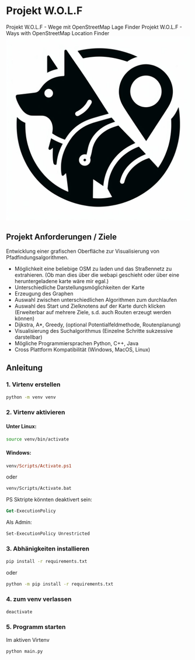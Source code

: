 # Projekt W.O.L.F
Projekt W.O.L.F - Wege mit OpenStreetMap Lage Finder
Projekt W.O.L.F - Ways with OpenStreetMap Location Finder
![wolf](gfx/wolf_logo.jpeg)

## Projekt Anforderungen / Ziele
Entwicklung einer grafischen Oberfläche zur Visualisierung von Pfadfindungsalgorithmen.

- Möglichkeit eine beliebige OSM zu laden und das Straßennetz zu extrahieren. (Ob man dies über die webapi geschieht oder über eine heruntergeladene karte wäre mir egal.)
- Unterschiedliche Darstellungsmöglichkeiten der Karte
- Erzeugung des Graphen
- Auswahl zwischen unterschiedlichen Algorithmen zum durchlaufen
- Auswahl des Start und Zielknotens auf der Karte durch klicken (Erweiterbar auf mehrere Ziele, s.d. auch Routen erzeugt werden können)
- Dijkstra, A*, Greedy, (optional Potentialfeldmethode, Routenplanung) 
- Visualisierung des Suchalgorithmus (Einzelne Schritte sukzessive darstellbar)
- Mögliche Programmiersprachen Python, C++, Java
- Cross Plattform Kompatibilität (Windows, MacOS, Linux)

## Anleitung
### 1. Virtenv erstellen
``` bash
python -m venv venv
```
### 2. Virtenv aktivieren

#### Unter Linux:
``` bash
source venv/bin/activate
```

#### Windows:
``` ps
venv/Scripts/Activate.ps1
```
oder
``` bat
venv/Scripts/Activate.bat
```
PS Sktripte könnten deaktivert sein:
``` ps
Get-ExecutionPolicy
```
Als Admin:
``` ps
Set-ExecutionPolicy Unrestricted
```

### 3. Abhänigkeiten installieren
``` bash
pip install -r requirements.txt
```
oder
``` bash
python -m pip install -r requirements.txt
```

### 4. zum venv verlassen

``` bash
deactivate
```
### 5. Programm starten
Im aktiven Virtenv
```
python main.py
```